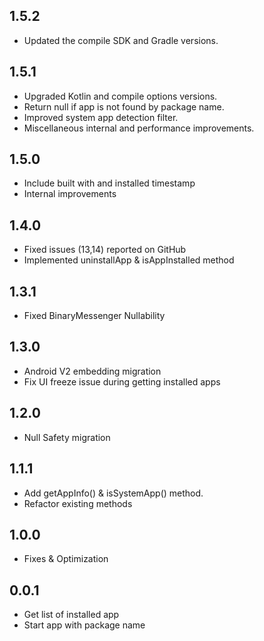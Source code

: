 ## 1.5.2

* Updated the compile SDK and Gradle versions.

## 1.5.1

* Upgraded Kotlin and compile options versions.
* Return null if app is not found by package name.
* Improved system app detection filter.
* Miscellaneous internal and performance improvements.

## 1.5.0

* Include built with and installed timestamp
* Internal improvements

## 1.4.0

* Fixed issues (13,14) reported on GitHub
* Implemented uninstallApp & isAppInstalled method

## 1.3.1

* Fixed BinaryMessenger Nullability

## 1.3.0

* Android V2 embedding migration
* Fix UI freeze issue during getting installed apps

## 1.2.0

* Null Safety migration

## 1.1.1

* Add getAppInfo() & isSystemApp() method.
* Refactor existing methods

## 1.0.0

* Fixes & Optimization

## 0.0.1

* Get list of installed app
* Start app with package name

